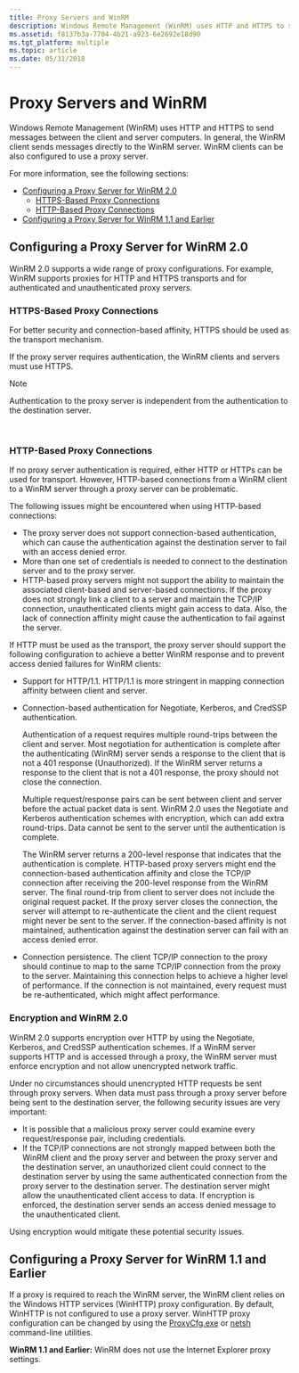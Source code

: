 ```yaml
---
title: Proxy Servers and WinRM
description: Windows Remote Management (WinRM) uses HTTP and HTTPS to send messages between the client and server computers. In general, the WinRM client sends messages directly to the WinRM server. WinRM clients can be also configured to use a proxy server.
ms.assetid: f8137b3a-7704-4b21-a923-6e2692e18d90
ms.tgt_platform: multiple
ms.topic: article
ms.date: 05/31/2018
---
```


# Proxy Servers and WinRM

Windows Remote Management (WinRM) uses HTTP and HTTPS to send messages between the client and server computers. In general, the WinRM client sends messages directly to the WinRM server. WinRM clients can be also configured to use a proxy server.

For more information, see the following sections:

-   [Configuring a Proxy Server for WinRM 2.0](#configuring-a-proxy-server-for-winrm-20)
    -   [HTTPS-Based Proxy Connections](#https-based-proxy-connections)
    -   [HTTP-Based Proxy Connections](#http-based-proxy-connections)
-   [Configuring a Proxy Server for WinRM 1.1 and Earlier](#configuring-a-proxy-server-for-winrm-11-and-earlier)

## Configuring a Proxy Server for WinRM 2.0

WinRM 2.0 supports a wide range of proxy configurations. For example, WinRM supports proxies for HTTP and HTTPS transports and for authenticated and unauthenticated proxy servers.

### HTTPS-Based Proxy Connections

For better security and connection-based affinity, HTTPS should be used as the transport mechanism.

If the proxy server requires authentication, the WinRM clients and servers must use HTTPS.

> [!Note]  
> Authentication to the proxy server is independent from the authentication to the destination server.

 

### HTTP-Based Proxy Connections

If no proxy server authentication is required, either HTTP or HTTPs can be used for transport. However, HTTP-based connections from a WinRM client to a WinRM server through a proxy server can be problematic.

The following issues might be encountered when using HTTP-based connections:

-   The proxy server does not support connection-based authentication, which can cause the authentication against the destination server to fail with an access denied error.
-   More than one set of credentials is needed to connect to the destination server and to the proxy server.
-   HTTP-based proxy servers might not support the ability to maintain the associated client-based and server-based connections. If the proxy does not strongly link a client to a server and maintain the TCP/IP connection, unauthenticated clients might gain access to data. Also, the lack of connection affinity might cause the authentication to fail against the server.

If HTTP must be used as the transport, the proxy server should support the following configuration to achieve a better WinRM response and to prevent access denied failures for WinRM clients:

-   Support for HTTP/1.1. HTTP/1.1 is more stringent in mapping connection affinity between client and server.
-   Connection-based authentication for Negotiate, Kerberos, and CredSSP authentication.

    Authentication of a request requires multiple round-trips between the client and server. Most negotiation for authentication is complete after the authenticating (WinRM) server sends a response to the client that is not a 401 response (Unauthorized). If the WinRM server returns a response to the client that is not a 401 response, the proxy should not close the connection.

    Multiple request/response pairs can be sent between client and server before the actual packet data is sent. WinRM 2.0 uses the Negotiate and Kerberos authentication schemes with encryption, which can add extra round-trips. Data cannot be sent to the server until the authentication is complete.

    The WinRM server returns a 200-level response that indicates that the authentication is complete. HTTP-based proxy servers might end the connection-based authentication affinity and close the TCP/IP connection after receiving the 200-level response from the WinRM server. The final round-trip from client to server does not include the original request packet. If the proxy server closes the connection, the server will attempt to re-authenticate the client and the client request might never be sent to the server. If the connection-based affinity is not maintained, authentication against the destination server can fail with an access denied error.

-   Connection persistence. The client TCP/IP connection to the proxy should continue to map to the same TCP/IP connection from the proxy to the server. Maintaining this connection helps to achieve a higher level of performance. If the connection is not maintained, every request must be re-authenticated, which might affect performance.

### Encryption and WinRM 2.0

WinRM 2.0 supports encryption over HTTP by using the Negotiate, Kerberos, and CredSSP authentication schemes. If a WinRM server supports HTTP and is accessed through a proxy, the WinRM server must enforce encryption and not allow unencrypted network traffic.

Under no circumstances should unencrypted HTTP requests be sent through proxy servers. When data must pass through a proxy server before being sent to the destination server, the following security issues are very important:

-   It is possible that a malicious proxy server could examine every request/response pair, including credentials.
-   If the TCP/IP connections are not strongly mapped between both the WinRM client and the proxy server and between the proxy server and the destination server, an unauthorized client could connect to the destination server by using the same authenticated connection from the proxy server to the destination server. The destination server might allow the unauthenticated client access to data. If encryption is enforced, the destination server sends an access denied message to the unauthenticated client.

Using encryption would mitigate these potential security issues.

## Configuring a Proxy Server for WinRM 1.1 and Earlier

If a proxy is required to reach the WinRM server, the WinRM client relies on the Windows HTTP services (WinHTTP) proxy configuration. By default, WinHTTP is not configured to use a proxy server. WinHTTP proxy configuration can be changed by using the [ProxyCfg.exe](/previous-versions/windows/desktop/ms761351(v=vs.85)) or [netsh](/previous-versions/windows/it-pro/windows-server-2003/cc785383(v=ws.10)) command-line utilities.

**WinRM 1.1 and Earlier:** WinRM does not use the Internet Explorer proxy settings.

 

 